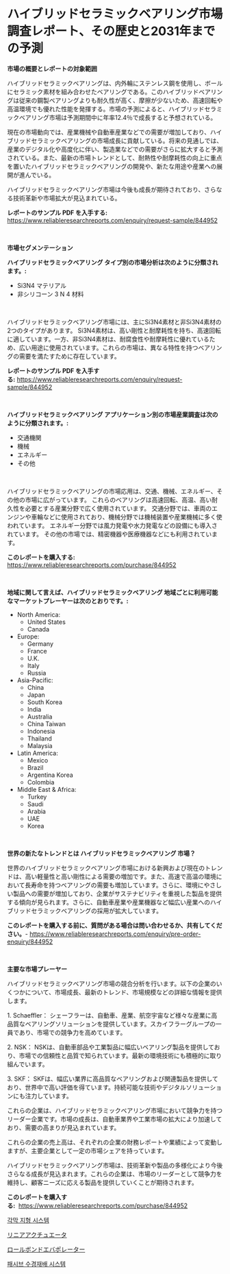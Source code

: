 <p><h1>ハイブリッドセラミックベアリング市場調査レポート、その歴史と2031年までの予測</h1></p><p><strong>市場の概要とレポートの対象範囲</strong></p>
<p><p>ハイブリッドセラミックベアリングは、内外輪にステンレス鋼を使用し、ボールにセラミック素材を組み合わせたベアリングである。このハイブリッドベアリングは従来の鋼製ベアリングよりも耐久性が高く、摩擦が少ないため、高速回転や高温環境でも優れた性能を発揮する。市場の予測によると、ハイブリッドセラミックベアリング市場は予測期間中に年率12.4％で成長すると予想されている。</p><p>現在の市場動向では、産業機械や自動車産業などでの需要が増加しており、ハイブリッドセラミックベアリングの市場成長に貢献している。将来の見通しでは、産業のデジタル化や高度化に伴い、製造業などでの需要がさらに拡大すると予測されている。また、最新の市場トレンドとして、耐熱性や耐摩耗性の向上に重点を置いたハイブリッドセラミックベアリングの開発や、新たな用途や産業への展開が進んでいる。</p><p>ハイブリッドセラミックベアリング市場は今後も成長が期待されており、さらなる技術革新や市場拡大が見込まれている。</p></p>
<p><strong>レポートのサンプル PDF を入手する:</strong> <a href="https://www.reliableresearchreports.com/enquiry/request-sample/844952">https://www.reliableresearchreports.com/enquiry/request-sample/844952</a></p>
<p>&nbsp;</p>
<p><strong>市場セグメンテーション</strong></p>
<p><strong>ハイブリッドセラミックベアリング タイプ別の市場分析は次のように分類されます。:</strong></p>
<p><ul><li>Si3N4 マテリアル</li><li>非シリコーン 3 N 4 材料</li></ul></p>
<p>&nbsp;</p>
<p><p>ハイブリッドセラミックベアリング市場には、主にSi3N4素材と非Si3N4素材の2つのタイプがあります。 Si3N4素材は、高い剛性と耐摩耗性を持ち、高速回転に適しています。一方、非Si3N4素材は、耐腐食性や耐摩耗性に優れているため、広い用途に使用されています。これらの市場は、異なる特性を持つベアリングの需要を満たすために存在しています。</p></p>
<p><strong>レポートのサンプル PDF を入手する:</strong>&nbsp;<a href="https://www.reliableresearchreports.com/enquiry/request-sample/844952">https://www.reliableresearchreports.com/enquiry/request-sample/844952</a></p>
<p>&nbsp;</p>
<p><strong> ハイブリッドセラミックベアリング アプリケーション別の市場産業調査は次のように分類されます。:</strong></p>
<p><ul><li>交通機関</li><li>機械</li><li>エネルギー</li><li>その他</li></ul></p>
<p>&nbsp;</p>
<p><p>ハイブリッドセラミックベアリングの市場応用は、交通、機械、エネルギー、その他の市場に広がっています。 これらのベアリングは高速回転、高温、高い耐久性を必要とする産業分野で広く使用されています。 交通分野では、車両のエンジンや車輪などに使用されており、機械分野では機械装置や産業機械に多く使われています。 エネルギー分野では風力発電や水力発電などの設備にも導入されています。 その他の市場では、精密機器や医療機器などにも利用されています。</p></p>
<p><strong>このレポートを購入する:</strong>&nbsp; <a href="https://www.reliableresearchreports.com/purchase/844952">https://www.reliableresearchreports.com/purchase/844952</a></p>
<p>&nbsp;</p>
<p><strong>地域に関して言えば、ハイブリッドセラミックベアリング 地域ごとに利用可能なマーケットプレーヤーは次のとおりです。:</strong></p>
<p><ul>
    <li>
        North America:
        <ul>
            <li>United States</li>
            <li>Canada</li>
        </ul>
    </li>
    <li>
        Europe:
        <ul>
            <li>Germany</li>
            <li>France</li>
            <li>U.K.</li>
            <li>Italy</li>
            <li>Russia</li>
        </ul>
    </li>
    <li>
        Asia-Pacific:
        <ul>
            <li>China</li>
            <li>Japan</li>
            <li>South Korea</li>
            <li>India</li>
            <li>Australia</li>
            <li>China Taiwan</li>
            <li>Indonesia</li>
            <li>Thailand</li>
            <li>Malaysia</li>
        </ul>
    </li>
    <li>
        Latin America:
        <ul>
            <li>Mexico</li>
            <li>Brazil</li>
            <li>Argentina Korea</li>
            <li>Colombia</li>
        </ul>
    </li>
    <li>
        Middle East & Africa:
        <ul>
            <li>Turkey</li>
            <li>Saudi</li>
            <li>Arabia</li>
            <li>UAE</li>
            <li>Korea</li>
        </ul>
    </li>
    </ul></p>
<p>&nbsp;</p>
<p><strong>世界の新たなトレンドとは ハイブリッドセラミックベアリング 市場？</strong></p>
<p><p>世界のハイブリッドセラミックベアリング市場における新興および現在のトレンドは、高い軽量性と高い剛性による需要の増加です。また、高速で高温の環境において長寿命を持つベアリングの需要も増加しています。さらに、環境にやさしい製品への需要が増加しており、企業がサステナビリティを重視した製品を提供する傾向が見られます。さらに、自動車産業や産業機器など幅広い産業へのハイブリッドセラミックベアリングの採用が拡大しています。</p></p>
<p><strong>このレポートを購入する前に、質問がある場合は問い合わせるか、共有してください。</strong>- <a href="https://www.reliableresearchreports.com/enquiry/pre-order-enquiry/844952">https://www.reliableresearchreports.com/enquiry/pre-order-enquiry/844952</a></p>
<p>&nbsp;</p>
<p><strong>主要な市場プレーヤー</strong></p>
<p><p>ハイブリッドセラミックベアリング市場の競合分析を行います。以下の企業のいくつかについて、市場成長、最新のトレンド、市場規模などの詳細な情報を提供します。</p><p>1. Schaeffler： シェーフラーは、自動車、産業、航空宇宙など様々な産業に高品質なベアリングソリューションを提供しています。スカイフラーグループの一員であり、市場での競争力を高めています。</p><p>2. NSK： NSKは、自動車部品や工業製品に幅広いベアリング製品を提供しており、市場での信頼性と品質で知られています。最新の環境技術にも積極的に取り組んでいます。</p><p>3. SKF： SKFは、幅広い業界に高品質なベアリングおよび関連製品を提供しており、世界中で高い評価を得ています。持続可能な技術やデジタルソリューションにも注力しています。</p><p>これらの企業は、ハイブリッドセラミックベアリング市場において競争力を持つリーダー企業です。市場の成長は、自動車業界や工業市場の拡大により加速しており、需要の高まりが見込まれています。</p><p>これらの企業の売上高は、それぞれの企業の財務レポートや業績によって変動しますが、主要企業として一定の市場シェアを持っています。</p><p>ハイブリッドセラミックベアリング市場は、技術革新や製品の多様化により今後さらなる成長が見込まれます。これらの企業は、市場のリーダーとして競争力を維持し、顧客ニーズに応える製品を提供していくことが期待されます。</p></p>
<p><strong>このレポートを購入する:</strong>&nbsp;&nbsp;<a href="https://www.reliableresearchreports.com/purchase/844952">https://www.reliableresearchreports.com/purchase/844952</a></p>
<p><p><a href="https://medium.com/@lowellleke20231/%EA%B0%81%EB%A7%89-%ED%86%A0%ED%8F%AC%EA%B7%B8%EB%9E%98%ED%94%BC-%EC%8B%9C%EC%8A%A4%ED%85%9C-%EC%8B%9C%EC%9E%A5-%EA%B2%BD%EC%9F%81-%EB%B6%84%EC%84%9D-%EC%8B%9C%EC%9E%A5-%EB%8F%99%ED%96%A5-%EB%B0%8F-2031%EB%85%84%EA%B9%8C%EC%A7%80%EC%9D%98-%EC%98%88%EC%B8%A1-1711376f7319">각막 지형 시스템</a></p><p><a href="https://medium.com/@murraycod1929/%E3%83%AA%E3%83%8B%E3%82%A2%E3%82%A2%E3%82%AF%E3%83%81%E3%83%A5%E3%82%A8%E3%83%BC%E3%82%BF%E3%83%BC%E5%B8%82%E5%A0%B4%E3%81%AF-%E5%B8%82%E5%A0%B4%E3%82%B7%E3%82%A7%E3%82%A2-%E3%82%B5%E3%82%A4%E3%82%BA-%E3%81%9D%E3%81%97%E3%81%A62031%E5%B9%B4%E3%81%BE%E3%81%A7%E3%81%AE%E4%BA%88%E6%B8%AC%E3%81%AB%E7%84%A6%E7%82%B9%E3%82%92%E5%BD%93%E3%81%A6%E3%81%A6%E3%81%84%E3%81%BE%E3%81%99-ba4dcaa6d744">リニアアクチュエータ</a></p><p><a href="https://medium.com/@alletty768546/%E3%83%AD%E3%83%BC%E3%83%AB%E3%83%9C%E3%83%B3%E3%83%89%E8%92%B8%E7%99%BA%E5%99%A8%E5%B8%82%E5%A0%B4-%E7%AB%B6%E4%BA%89%E5%88%86%E6%9E%90-%E5%B8%82%E5%A0%B4%E5%8B%95%E5%90%91-2031%E5%B9%B4%E3%81%BE%E3%81%A7%E3%81%AE%E4%BA%88%E6%B8%AC-9a11c870e270">ロールボンドエバポレーター</a></p><p><a href="https://medium.com/@hershelkris/%EC%88%98%EB%8F%99-%EC%88%98%EA%B2%BD-%EC%9E%AC%EB%B0%B0-%EC%8B%9C%EC%8A%A4%ED%85%9C-%EC%8B%9C%EC%9E%A5-%EB%B6%84%EC%84%9D-%EA%B8%80%EB%A1%9C%EB%B2%8C-%EC%82%B0%EC%97%85-%EC%A0%84%EB%A7%9D-%EB%B0%8F-%EC%98%88%EC%B8%A1-2024%EB%85%84%EB%B6%80%ED%84%B0-2031%EB%85%84%EA%B9%8C%EC%A7%80-eba7b2286f8c">패시브 수경재배 시스템</a></p></p>